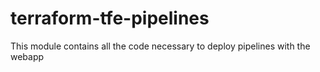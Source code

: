 # terraform-tfe-pipelines

This module contains all the code necessary to deploy pipelines with the webapp